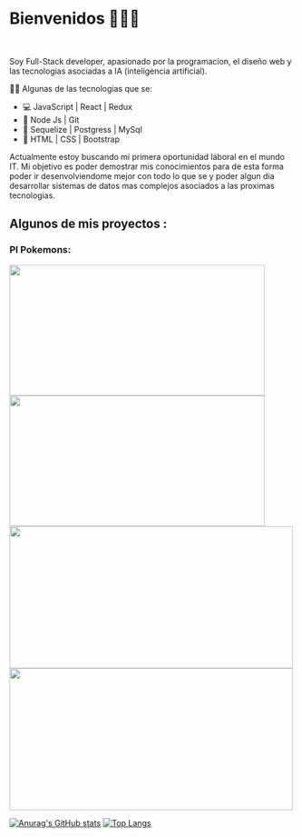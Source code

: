 <h1>Bienvenidos 👋👋👋</h1>
<br>

Soy Full-Stack developer, apasionado por la programacion, el diseño web y las tecnologias asociadas a IA (inteligencia artificial).

👨‍💻  Algunas de las tecnologias que se:

<ul>
  <li>💻 JavaScript | React | Redux </li>
  <li>🔧 Node Js | Git </li>
  <li>🧮 Sequelize | Postgress | MySql</li>
  <li>🎨 HTML | CSS | Bootstrap</li> 
</ul>

Actualmente estoy buscando mi primera oportunidad laboral en el mundo IT. Mi objetivo es poder demostrar mis conocimientos para de esta forma poder ir desenvolviendome mejor con todo lo que se y poder algun dia desarrollar sistemas de datos mas complejos asociados a las proximas tecnologias.

<h2>Algunos de mis proyectos : </h2>


<h3>PI Pokemons:</h3>

<div>
  <img src='https://user-images.githubusercontent.com/86069194/153212279-7ca228d5-914f-4b9d-a6b2-e9df14f2299c.jpg' width='450px' height='230px' align='center'/>
</div>
<div>
  <img src='https://user-images.githubusercontent.com/86069194/153213805-31da4318-a155-48e9-8ff7-aef1a692c708.jpg' width='450px' height='230px' align='center'/>
</div>
<div><img src='https://user-images.githubusercontent.com/86069194/153215656-c8453e99-1b61-451b-83a0-0d00cc86a8e9.jpg' width='500px' height='250px'/><img src='https://user-images.githubusercontent.com/86069194/153215664-2c9391fe-0295-40d9-9135-cb51ad02e401.jpg' width='500px' height='250px'/></div>





[![Anurag's GitHub stats](https://github-readme-stats.vercel.app/api?username=Miketr32&count_private=true&show_icons=true&theme=algolia&border_radius=20px)](https://github.com/anuraghazra/github-readme-stats) [![Top Langs](https://github-readme-stats.vercel.app/api/top-langs/?username=Miketr32&langs_count=8&theme=algolia&border_radius=20px)](https://github.com/anuraghazra/github-readme-stats)


